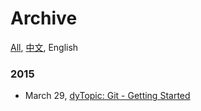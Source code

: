 Archive
===
[All](#!/archive), [中文](#!/archive.chs), English

### 2015

- March 29, [dyTopic: Git - Getting Started](#!/blog/2015/git-getting-started-for-dy)
